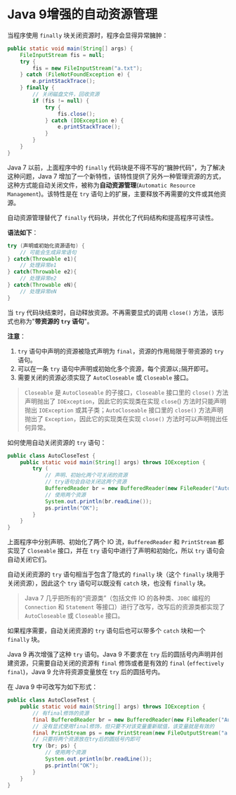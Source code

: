 # Java 9增强的自动资源管理

当程序使用 `finally` 块关闭资源时，程序会显得异常臃肿：

```java
public static void main(String[] args) {    
    FileInputStream fis = null;    
    try {        
        fis = new FileInputStream("a.txt");    
    } catch (FileNotFoundException e) {        
        e.printStackTrace();    
    } finally {        
        // 关闭磁盘文件，回收资源        
        if (fis != null) {            
            try {                
                fis.close();            
            } catch (IOException e) {                
                e.printStackTrace();            
            }        
        }    
    }
}
```

Java 7 以前，上面程序中的 `finally` 代码块是不得不写的“臃肿代码”，为了解决这种问题，Java 7 增加了一个新特性，该特性提供了另外一种管理资源的方式，这种方式能自动关闭文件，被称为**自动资源管理**(`Automatic Resource Management`)。该特性是在 `try` 语句上的扩展，主要释放不再需要的文件或其他资源。

自动资源管理替代了 `finally` 代码块，并优化了代码结构和提高程序可读性。

**语法如下**：

```java 
try (声明或初始化资源语句) {    
    // 可能会生成异常语句
} catch(Throwable e1){    
    // 处理异常e1
} catch(Throwable e2){    
    // 处理异常e2
} catch(Throwable eN){    
    // 处理异常eN
}
```

当 `try` 代码块结束时，自动释放资源。不再需要显式的调用 `close()` 方法，该形式也称为"**带资源的 `try` 语句**"。

**注意**：

1. `try` 语句中声明的资源被隐式声明为 `final`，资源的作用局限于带资源的 `try` 语句。
2. 可以在一条 `try` 语句中声明或初始化多个资源，每个资源以`;`隔开即可。
3. 需要关闭的资源必须实现了 `AutoCloseable` 或 `Closeable` 接口。

> `Closeable` 是 `AutoCloseable` 的子接口，`Closeable` 接口里的 `close()` 方法声明抛出了 `IOException`，因此它的实现类在实现 `close`() 方法时只能声明抛出 `IOException` 或其子类；`AutoCloseable` 接口里的 `close()` 方法声明抛出了 `Exception`，因此它的实现类在实现 `close()` 方法时可以声明抛出任何异常。

如何使用自动关闭资源的 `try` 语句：

```java
public class AutoCloseTest {    
    public static void main(String[] args) throws IOException {        
        try (                
            // 声明、初始化两个可关闭的资源                
            // try语句会自动关闭这两个资源                
            BufferedReader br = new BufferedReader(new FileReader("AutoCloseTest.java"));             PrintStream ps = new PrintStream(new FileOutputStream("a.txt"))) {         
            // 使用两个资源            
            System.out.println(br.readLine());            
            ps.println("OK");        
        }    
    }
}
```

上面程序中分别声明、初始化了两个 IO 流，`BufferedReader` 和 `PrintStream` 都实现了 `Closeable` 接口，并在 `try` 语句中进行了声明和初始化，所以 `try` 语句会自动关闭它们。

自动关闭资源的 `try` 语句相当于包含了隐式的 `finally` 块（这个 `finally` 块用于关闭资源），因此这个 `try` 语句可以既没有 `catch` 块，也没有 `finally` 块。

> Java 7 几乎把所有的“资源类”（包括文件 IO 的各种类、`JDBC` 编程的 `Connection` 和 `Statement` 等接口）进行了改写，改写后的资源类都实现了 `AutoCloseable` 或 `Closeable` 接口。

如果程序需要，自动关闭资源的 `try` 语句后也可以带多个 `catch` 块和一个 `finally` 块。

Java 9 再次增强了这种 `try` 语句。Java 9 不要求在 `try` 后的圆括号内声明并创建资源，只需要自动关闭的资源有 `final` 修饰或者是有效的 `final` (`effectively final`)，Java 9 允许将资源变量放在 `try` 后的圆括号内。

在 Java 9 中可改写为如下形式：

```Java
public class AutoCloseTest {    
    public static void main(String[] args) throws IOException {        
        // 有final修饰的资源        
        final BufferedReader br = new BufferedReader(new FileReader("AutoCloseTest.java"));        
        // 没有显式使用final修饰，但只要不对该变量重新赋值，该变量就是有效的        
        final PrintStream ps = new PrintStream(new FileOutputStream("a. txt"));        
        // 只要将两个资源放在try后的圆括号内即可        
        try (br; ps) {            
            // 使用两个资源            
            System.out.println(br.readLine());            
            ps.println("OK");        
        }    
    }
}
```
